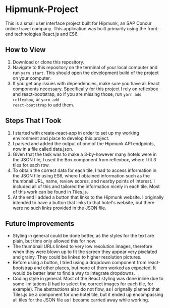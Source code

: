 # Hipmunk-Project
This is a small user interface project built for Hipmunk, an SAP Concur online travel company. This application was built primarily using the front-end technologies React.js and ES6.

## How to View
1) Download or clone this repository.
2) Navigate to this repository on the terminal of your local computer and run <code>yarn start</code>. This should open the development build of the project on your computer.
3) If you get any issues with dependencies, make sure you have all React components necessary. Specifically for this project I rely on reflexbox and react-bootstrap, so if you are missing those, run <code>yarn add reflexbox</code>, or <code>yarn add react-bootstrap</code> to add them.

## Steps That I Took
1) I started with create-react-app in order to set up my working environment and place to develop this project.
2) I parsed and added the output of one of the Hipmunk API endpoints, now in a file called data.json.
3) Given that the task was to make a 3-by-however many hotels were in the JSON file, I used the Box component from reflexbox, where I fit 3 tiles for each row.
4) To obtain the correct data for each tile, I had to access information in the JSON file using ES6, where I obtained information such as the thumbnail URL, name, review scores, and nearby points of interest. I included all of this and tailored the information nicely in each tile. Most of this work can be found in Tiles.js.
5) At the end I added a button that links to the Hipmunk website. I originally intended to have a button that links to that hotel's website, but there were no such links provided in the JSON file.

## Future Improvements
- Styling in general could be done better, as the styles for the text are plain, but time only allowed this for now.
- The thumbnail URLs linked to very low resolution images, therefore when they were blown up to fit the screen they appear very pixelated and grainy. They could be linked to higher resolution pictures.
- Before using a button, I tried using a dropdown component from react-bootstrap and other places, but none of them worked as expected. It would be better later to find a way to integrate dropdowns.
- Coding style in general. Most of the React styling was done inline due to some limitations (I had to select the correct images for each tile, for example). The abstractions also do not flow, as I orignally planned that Tiles.js be a component for one hotel tile, but it ended up encompassing all tiles for the JSON file as I became carried away while working.
